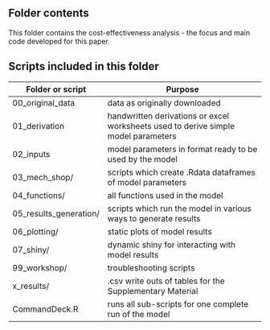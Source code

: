 ## Folder contents
This folder contains the cost-effectiveness analysis - the focus and main code developed for this paper.

## Scripts included in this folder
| Folder or script | Purpose | 
| ----------- | ----------- |
00_original_data | data as originally downloaded
01_derivation | handwritten derivations or excel worksheets used to derive simple model parameters
02_inputs | model parameters in format ready to be used by the model
03_mech_shop/ | scripts which create .Rdata dataframes of model parameters
04_functions/ | all functions used in the model
05_results_generation/ | scripts which run the model in various ways to generate results
06_plotting/ | static plots of model results
07_shiny/ | dynamic shiny for interacting with model results
99_workshop/ | troubleshooting scripts
x_results/ | .csv write outs of tables for the Supplementary Material 
CommandDeck.R | runs all sub-scripts for one complete run of the model
